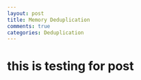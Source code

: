 ```yaml
---
layout: post
title: Memory Deduplication
comments: true
categories: Deduplication 
---
```


# this is testing for post

